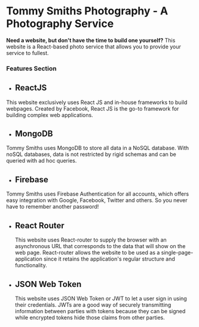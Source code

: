 # Tommy Smiths Photography - A Photography Service

**Need a website, but don't have the time to build one yourself?**
This website is a React-based photo service that allows you to provide your service to fullest.

### Features Section

- ## ReactJS

This website exclusively uses React JS and in-house frameworks to build webpages. Created by Facebook, React JS is the go-to framework for building complex web applications.

- ## MongoDB

Tommy Smiths uses MongoDB to store all data in a NoSQL database. With noSQL databases, data is not restricted by rigid schemas and can be queried with ad hoc queries.

- ## Firebase

Tommy Smiths uses Firebase Authentication for all accounts, which offers easy integration with Google, Facebook, Twitter and others. So you never have to remember another password!

- ## React Router

  This website uses React-router to supply the browser with an asynchronous URL that corresponds to the data that will show on the web page. React-router allows the website to be used as a single-page-application since it retains the application's regular structure and functionality.

- ## JSON Web Token
  This website uses JSON Web Token or JWT to let a user sign in using their credentials. JWTs are a good way of securely transmitting information between parties with tokens because they can be signed while encrypted tokens hide those claims from other parties.

